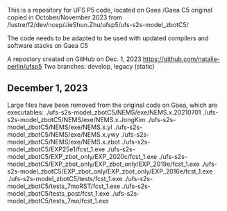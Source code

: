 This is a repository for UFS P5 code, 
located on Gaea /Gaea C5
original copied in October/November 2023 from 
/lustre/f2/dev/ncep/JieShun.Zhu/ufsp5/ufs-s2s-model_zbotC5/

The code needs to be adapted to be used with updated compilers
and software stacks on Gaea C5

A repostory created on GitHub on Dec. 1, 2023
https://github.com/natalie-perlin/ufsp5
Two branches: develop, legacy (static)

December 1, 2023
----------------
Large files have been removed from the original code on Gaea, 
which are executables:
./ufs-s2s-model_zbotC5/NEMS/exe/NEMS.x.20210701
./ufs-s2s-model_zbotC5/NEMS/exe/NEMS.x.JongKim
./ufs-s2s-model_zbotC5/NEMS/exe/NEMS.x.yl
./ufs-s2s-model_zbotC5/NEMS/exe/NEMS.x.ywy
./ufs-s2s-model_zbotC5/NEMS/exe/NEMS.x.zbot
./ufs-s2s-model_zbotC5/EXP25e1/fcst_1.exe
./ufs-s2s-model_zbotC5/EXP_zbot_only/EXP_2020c/fcst_1.exe
./ufs-s2s-model_zbotC5/EXP_zbot_only/EXP_zbot_only/EXP_2019e/fcst_1.exe
./ufs-s2s-model_zbotC5/EXP_zbot_only/EXP_zbot_only/EXP_2016e/fcst_1.exe
./ufs-s2s-model_zbotC5/tests/fcst_1.exe
./ufs-s2s-model_zbotC5/tests_7moRST/fcst_1.exe
./ufs-s2s-model_zbotC5/tests_post/fcst_1.exe
./ufs-s2s-model_zbotC5/tests_7mo/fcst_1.exe



